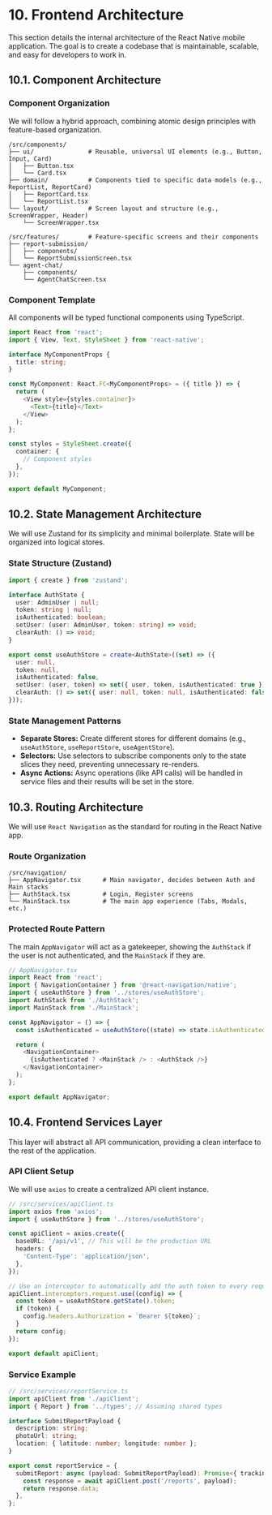 # 10. Frontend Architecture

This section details the internal architecture of the React Native mobile application. The goal is to create a codebase that is maintainable, scalable, and easy for developers to work in.

## 10.1. Component Architecture

### Component Organization
We will follow a hybrid approach, combining atomic design principles with feature-based organization.

```
/src/components/
├── ui/               # Reusable, universal UI elements (e.g., Button, Input, Card)
│   ├── Button.tsx
│   └── Card.tsx
├── domain/           # Components tied to specific data models (e.g., ReportList, ReportCard)
│   ├── ReportCard.tsx
│   └── ReportList.tsx
└── layout/           # Screen layout and structure (e.g., ScreenWrapper, Header)
    └── ScreenWrapper.tsx

/src/features/        # Feature-specific screens and their components
├── report-submission/
│   ├── components/
│   └── ReportSubmissionScreen.tsx
└── agent-chat/
    ├── components/
    └── AgentChatScreen.tsx
```

### Component Template
All components will be typed functional components using TypeScript.

```typescript
import React from 'react';
import { View, Text, StyleSheet } from 'react-native';

interface MyComponentProps {
  title: string;
}

const MyComponent: React.FC<MyComponentProps> = ({ title }) => {
  return (
    <View style={styles.container}>
      <Text>{title}</Text>
    </View>
  );
};

const styles = StyleSheet.create({
  container: {
    // Component styles
  },
});

export default MyComponent;
```

## 10.2. State Management Architecture

We will use Zustand for its simplicity and minimal boilerplate. State will be organized into logical stores.

### State Structure (Zustand)

```typescript
import { create } from 'zustand';

interface AuthState {
  user: AdminUser | null;
  token: string | null;
  isAuthenticated: boolean;
  setUser: (user: AdminUser, token: string) => void;
  clearAuth: () => void;
}

export const useAuthStore = create<AuthState>((set) => ({
  user: null,
  token: null,
  isAuthenticated: false,
  setUser: (user, token) => set({ user, token, isAuthenticated: true }),
  clearAuth: () => set({ user: null, token: null, isAuthenticated: false }),
}));
```

### State Management Patterns
- **Separate Stores:** Create different stores for different domains (e.g., `useAuthStore`, `useReportStore`, `useAgentStore`).
- **Selectors:** Use selectors to subscribe components only to the state slices they need, preventing unnecessary re-renders.
- **Async Actions:** Async operations (like API calls) will be handled in service files and their results will be set in the store.

## 10.3. Routing Architecture

We will use `React Navigation` as the standard for routing in the React Native app.

### Route Organization

```
/src/navigation/
├── AppNavigator.tsx      # Main navigator, decides between Auth and Main stacks
├── AuthStack.tsx         # Login, Register screens
└── MainStack.tsx         # The main app experience (Tabs, Modals, etc.)
```

### Protected Route Pattern
The main `AppNavigator` will act as a gatekeeper, showing the `AuthStack` if the user is not authenticated, and the `MainStack` if they are.

```typescript
// AppNavigator.tsx
import React from 'react';
import { NavigationContainer } from '@react-navigation/native';
import { useAuthStore } from '../stores/useAuthStore';
import AuthStack from './AuthStack';
import MainStack from './MainStack';

const AppNavigator = () => {
  const isAuthenticated = useAuthStore((state) => state.isAuthenticated);

  return (
    <NavigationContainer>
      {isAuthenticated ? <MainStack /> : <AuthStack />}
    </NavigationContainer>
  );
};

export default AppNavigator;
```

## 10.4. Frontend Services Layer

This layer will abstract all API communication, providing a clean interface to the rest of the application.

### API Client Setup
We will use `axios` to create a centralized API client instance.

```typescript
// /src/services/apiClient.ts
import axios from 'axios';
import { useAuthStore } from '../stores/useAuthStore';

const apiClient = axios.create({
  baseURL: '/api/v1', // This will be the production URL
  headers: {
    'Content-Type': 'application/json',
  },
});

// Use an interceptor to automatically add the auth token to every request
apiClient.interceptors.request.use((config) => {
  const token = useAuthStore.getState().token;
  if (token) {
    config.headers.Authorization = `Bearer ${token}`;
  }
  return config;
});

export default apiClient;
```

### Service Example

```typescript
// /src/services/reportService.ts
import apiClient from './apiClient';
import { Report } from '../types'; // Assuming shared types

interface SubmitReportPayload {
  description: string;
  photoUrl: string;
  location: { latitude: number; longitude: number };
}

export const reportService = {
  submitReport: async (payload: SubmitReportPayload): Promise<{ trackingId: string }> => {
    const response = await apiClient.post('/reports', payload);
    return response.data;
  },
};
```
